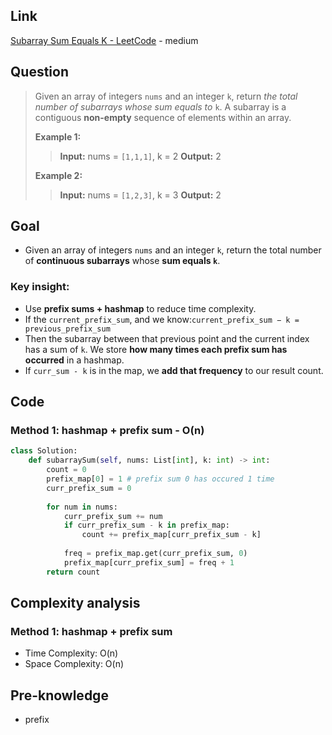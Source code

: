 ## Link
[Subarray Sum Equals K - LeetCode](https://leetcode.com/problems/subarray-sum-equals-k/description/) - medium
## Question
> Given an array of integers `nums` and an integer `k`, return _the total number of subarrays whose sum equals to_ `k`.
> A subarray is a contiguous **non-empty** sequence of elements within an array.
> 
> **Example 1:**
>> **Input:** nums = `[1,1,1]`, k = 2
>> **Output:** 2
> 
> **Example 2:**
>> **Input:** nums = `[1,2,3]`, k = 3
>> **Output:** 2
## Goal
- Given an array of integers `nums` and an integer `k`, return the total number of **continuous subarrays** whose **sum equals `k`**.
### Key insight: 
- Use **prefix sums + hashmap** to reduce time complexity.
- If the `current_prefix_sum`, and we know:`current_prefix_sum − k = previous_prefix_sum`
- Then the subarray between that previous point and the current index has a sum of `k`. We store **how many times each prefix sum has occurred** in a hashmap. 
- If `curr_sum - k` is in the map, we **add that frequency** to our result count.
## Code
### Method 1: hashmap + prefix sum - O(n)
```python
class Solution:
    def subarraySum(self, nums: List[int], k: int) -> int:
        count = 0
        prefix_map[0] = 1 # prefix sum 0 has occured 1 time
        curr_prefix_sum = 0
        
        for num in nums:
            curr_prefix_sum += num
            if curr_prefix_sum - k in prefix_map:
                count += prefix_map[curr_prefix_sum - k]
        
			freq = prefix_map.get(curr_prefix_sum, 0)
            prefix_map[curr_prefix_sum] = freq + 1
        return count
```

## Complexity analysis
### Method 1: hashmap + prefix sum
- Time Complexity: O(n)
- Space Complexity: O(n)
## Pre-knowledge
- prefix
